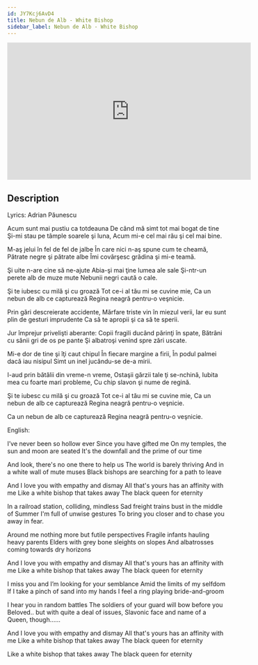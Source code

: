 ```yaml
---
id: JY7Kcj6AvD4
title: Nebun de Alb - White Bishop
sidebar_label: Nebun de Alb - White Bishop
---
```


<iframe
  width="560"
  height="315"
  src="https://www.youtube.com/embed/JY7Kcj6AvD4"
  title="YouTube video player"
  frameborder="0"
  allow="accelerometer; autoplay; clipboard-write; encrypted-media; gyroscope; picture-in-picture; web-share"
  referrerpolicy="strict-origin-when-cross-origin"
  allowfullscreen
></iframe>

## Description

Lyrics: Adrian Păunescu

Acum sunt mai pustiu ca totdeauna
De când mă simt tot mai bogat de tine
Şi-mi stau pe tâmple soarele şi luna,
Acum mi-e cel mai rău şi cel mai bine.

M-aş jelui în fel de fel de jalbe
În care nici n-aş spune cum te cheamă,
Pătrate negre şi pătrate albe
Îmi covârşesc grădina şi mi-e teamă.

Şi uite n-are cine să ne-ajute
Abia-şi mai ţine lumea ale sale
Şi-ntr-un perete alb de muze mute
Nebunii negri caută o cale.

Şi te iubesc cu milă şi cu groază
Tot ce-i al tău mi se cuvine mie,
Ca un nebun de alb ce capturează
Regina neagră pentru-o veşnicie.

Prin gări descreierate accidente,
Mărfare triste vin în miezul verii,
Iar eu sunt plin de gesturi imprudente
Ca să te apropii şi ca să te sperii.

Jur împrejur privelişti aberante:
Copii fragili ducând părinţi în spate,
Bătrâni cu sănii gri de os pe pante
Şi albatroşi venind spre zări uscate.

Mi-e dor de tine şi îţi caut chipul
În fiecare margine a firii,
În podul palmei dacă iau nisipul
Simt un inel jucându-se de-a mirii.

I-aud prin bătălii din vreme-n vreme,
Ostaşii gărzii tale ţi se-nchină,
Iubita mea cu foarte mari probleme,
Cu chip slavon şi nume de regină.

Şi te iubesc cu milă şi cu groază
Tot ce-i al tău mi se cuvine mie,
Ca un nebun de alb ce capturează
Regina neagră pentru-o veşnicie.

Ca un nebun de alb ce capturează
Regina neagră pentru-o veşnicie.

English:

I’ve never been so hollow ever
Since you have gifted me
On my temples, the sun and moon are seated
It's the downfall and the prime of our time

And look, there's no one there to help us
The world is barely thriving
And in a white wall of mute muses
Black bishops are searching for a path to leave

And I love you with empathy and dismay
All that's yours has an affinity with me
Like a white bishop that takes away
The black queen for eternity

In a railroad station, colliding, mindless
Sad freight trains bust in the middle of Summer
I'm full of unwise gestures
To bring you closer and to chase you away in fear.

Around me nothing more but futile perspectives
Fragile infants hauling heavy parents
Elders with grey bone sleights on slopes
And albatrosses coming towards dry horizons

And I love you with empathy and dismay
All that's yours has an affinity with me
Like a white bishop that takes away
The black queen for eternity

I miss you and I’m looking for your semblance
Amid the limits of my selfdom
If I take a pinch of sand into my hands
I feel a ring playing bride-and-groom

I hear you in random battles
The soldiers of your guard will bow before you
Beloved.. but with quite a deal of issues,
Slavonic face and name of a Queen, though……

And I love you with empathy and dismay
All that's yours has an affinity with me
Like a white bishop that takes away
The black queen for eternity

Like a white bishop that takes away
The black queen for eternity
